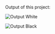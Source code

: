 Output of this project:

![Output White](https://github.com/Afnan5750/portfolio./assets/155257728/d2bc50c8-3183-4cde-b88a-d57c7c8978a8)

![Output Black](https://github.com/Afnan5750/portfolio./assets/155257728/b75ecbd9-0c64-4f69-abee-0a25670aac25)
